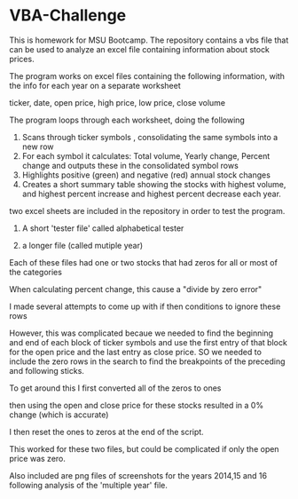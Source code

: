 # VBA-Challenge

This is homework for MSU Bootcamp.  The repository contains a vbs file that can be used to analyze an excel file containing information about stock prices. 

The program works on excel files  containing the following information, with the info for each year on a separate worksheet

ticker, date, open price, high price, low price, 	close	volume		

The program loops through each worksheet, doing the following

1.  Scans through  ticker symbols <ticker>, consolidating the same symbols into a new row
2.  For each symbol it calculates: 	Total volume, Yearly change, Percent change and outputs these in the consolidated symbol rows
3.  Highlights positive (green) and negative (red) annual stock changes
4.  Creates a short summary table showing the stocks with highest volume, and highest percent increase and highest percent decrease each year.

two excel sheets are included in the repository in order to test the program.

1. A short 'tester file' called alphabetical tester

2. a longer file (called mutiple year)

Each of these files had one or two stocks that had zeros for all or most of the categories

When calculating percent change, this cause a "divide by zero error"

I made several attempts to come up with if then conditions to ignore these rows

However, this was complicated becaue we needed to find the beginning and end of each block of ticker symbols and use the first entry of that block for the
open price and the last entry as close price.  SO we needed to include the zero rows in the search to find the breakpoints of the preceding and following sticks.

To get around this I first converted all of the zeros to ones

then using the open and close price for these stocks resulted in a 0% change (which is accurate)

I then reset the ones to zeros at the end of the script.

This worked for these two files, but could be complicated if only the open price was zero.

Also included are png files of screenshots for the years 2014,15 and 16 following analysis of the 'multiple year' file.

